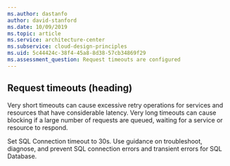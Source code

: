 ```yaml
---
ms.author: dastanfo
author: david-stanford
ms.date: 10/09/2019
ms.topic: article
ms.service: architecture-center
ms.subservice: cloud-design-principles
ms.uid: 5c44424c-38f4-45a8-8d38-57cb34869f29
ms.assessment_question: Request timeouts are configured
---
```

## Request timeouts (heading)

<div class="alert is-warning"><p>Very short timeouts can cause excessive retry operations for services and resources that have considerable latency. Very long timeouts can cause blocking if a large number of requests are queued, waiting for a service or resource to respond.</p></div>

Set SQL Connection timeout to 30s. Use guidance on troubleshoot, diagnose, and prevent SQL connection errors and transient errors for SQL Database.